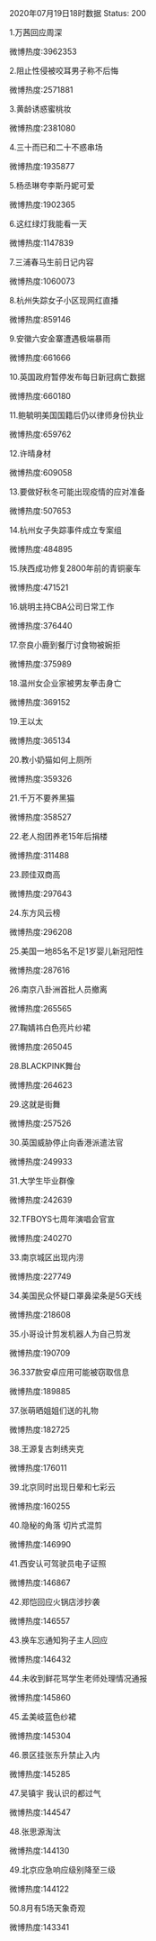 2020年07月19日18时数据
Status: 200

1.万茜回应周深

微博热度:3962353

2.阻止性侵被咬耳男子称不后悔

微博热度:2571881

3.黄龄诱惑蜜桃妆

微博热度:2381080

4.三十而已和二十不惑串场

微博热度:1935877

5.杨丞琳夸李斯丹妮可爱

微博热度:1902365

6.这红绿灯我能看一天

微博热度:1147839

7.三浦春马生前日记内容

微博热度:1060073

8.杭州失踪女子小区现网红直播

微博热度:859146

9.安徽六安金寨遭遇极端暴雨

微博热度:661666

10.英国政府暂停发布每日新冠病亡数据

微博热度:660180

11.鲍毓明美国国籍后仍以律师身份执业

微博热度:659762

12.许晴身材

微博热度:609058

13.要做好秋冬可能出现疫情的应对准备

微博热度:507653

14.杭州女子失踪事件成立专案组

微博热度:484895

15.陕西成功修复2800年前的青铜豪车

微博热度:471521

16.姚明主持CBA公司日常工作

微博热度:376440

17.奈良小鹿到餐厅讨食物被婉拒

微博热度:375989

18.温州女企业家被男友拳击身亡

微博热度:369152

19.王以太

微博热度:365134

20.教小奶猫如何上厕所

微博热度:359326

21.千万不要养黑猫

微博热度:358527

22.老人抱团养老15年后捐楼

微博热度:311488

23.顾佳双商高

微博热度:297643

24.东方风云榜

微博热度:296208

25.美国一地85名不足1岁婴儿新冠阳性

微博热度:287616

26.南京八卦洲首批人员撤离

微博热度:265565

27.鞠婧祎白色亮片纱裙

微博热度:265045

28.BLACKPINK舞台

微博热度:264623

29.这就是街舞

微博热度:257526

30.英国威胁停止向香港派遣法官

微博热度:249933

31.大学生毕业群像

微博热度:242639

32.TFBOYS七周年演唱会官宣

微博热度:240270

33.南京城区出现内涝

微博热度:227749

34.美国民众怀疑口罩鼻梁条是5G天线

微博热度:218608

35.小哥设计剪发机器人为自己剪发

微博热度:190709

36.337款安卓应用可能被窃取信息

微博热度:189885

37.张萌晒姐姐们送的礼物

微博热度:182725

38.王源复古刺绣夹克

微博热度:176011

39.北京同时出现日晕和七彩云

微博热度:160255

40.隐秘的角落 切片式混剪

微博热度:146990

41.西安认可驾驶员电子证照

微博热度:146867

42.郑恺回应火锅店涉抄袭

微博热度:146557

43.换车忘通知狗子主人回应

微博热度:146432

44.未收到鲜花骂学生老师处理情况通报

微博热度:145860

45.孟美岐蓝色纱裙

微博热度:145304

46.景区挂张东升禁止入内

微博热度:145285

47.吴镇宇 我认识的都过气

微博热度:144547

48.张思源淘汰

微博热度:144130

49.北京应急响应级别降至三级

微博热度:144122

50.8月有5场天象奇观

微博热度:143341

